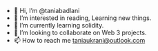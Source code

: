 - 👋 Hi, I’m @taniabadlani
- 👀 I’m interested in reading, Learning new things.
- 🌱 I’m currently learning solidity.
- 💞️ I’m looking to collaborate on Web 3 projects.
- 📫 How to reach me taniaukrani@outlook.com

<!---
taniabadlani/taniabadlani is a ✨ special ✨ repository because its `README.md` (this file) appears on your GitHub profile.
You can click the Preview link to take a look at your changes.
--->
